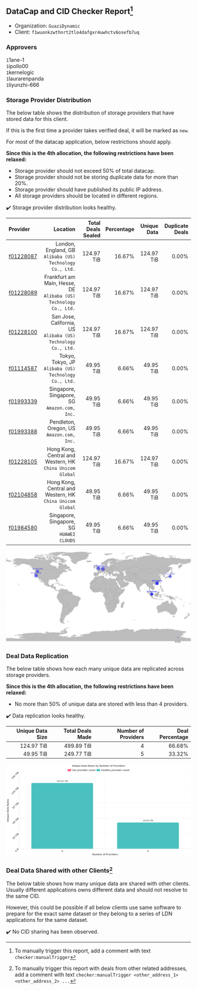 ## DataCap and CID Checker Report[^1]
 - Organization: `GuaziDynamic`
 - Client: `f1wuonkzwthnrt2tlo4dafgxr4uwhctv6osefb7uq`
### Approvers
`1`1ane-1<br/>`1`ipollo00<br/>`1`kernelogic<br/>`1`laurarenpanda<br/>`1`liyunzhi-666

### Storage Provider Distribution
The below table shows the distribution of storage providers that have stored data for this client.

If this is the first time a provider takes verified deal, it will be marked as `new`.

For most of the datacap application, below restrictions should apply.

**Since this is the 4th allocation, the following restrictions have been relaxed:**
 - Storage provider should not exceed 50% of total datacap.
 - Storage provider should not be storing duplicate data for more than 20%.
 - Storage provider should have published its public IP address.
 - All storage providers should be located in different regions.

✔️ Storage provider distribution looks healthy.

| Provider                                              |                                                             Location | Total Deals Sealed | Percentage | Unique Data | Duplicate Deals |
| :---------------------------------------------------- | -------------------------------------------------------------------: | -----------------: | ---------: | ----------: | --------------: |
| [f01228087](https://filfox.info/en/address/f01228087) |          London, England, GB<br/>`Alibaba (US) Technology Co., Ltd.` |         124.97 TiB |     16.67% |  124.97 TiB |           0.00% |
| [f01228089](https://filfox.info/en/address/f01228089) | Frankfurt am Main, Hesse, DE<br/>`Alibaba (US) Technology Co., Ltd.` |         124.97 TiB |     16.67% |  124.97 TiB |           0.00% |
| [f01228100](https://filfox.info/en/address/f01228100) |     San Jose, California, US<br/>`Alibaba (US) Technology Co., Ltd.` |         124.97 TiB |     16.67% |  124.97 TiB |           0.00% |
| [f01114587](https://filfox.info/en/address/f01114587) |             Tokyo, Tokyo, JP<br/>`Alibaba (US) Technology Co., Ltd.` |          49.95 TiB |      6.66% |   49.95 TiB |           0.00% |
| [f01993339](https://filfox.info/en/address/f01993339) |                      Singapore, Singapore, SG<br/>`Amazon.com, Inc.` |          49.95 TiB |      6.66% |   49.95 TiB |           0.00% |
| [f01993388](https://filfox.info/en/address/f01993388) |                         Pendleton, Oregon, US<br/>`Amazon.com, Inc.` |          49.95 TiB |      6.66% |   49.95 TiB |           0.00% |
| [f01228105](https://filfox.info/en/address/f01228105) |         Hong Kong, Central and Western, HK<br/>`China Unicom Global` |         124.97 TiB |     16.67% |  124.97 TiB |           0.00% |
| [f02104858](https://filfox.info/en/address/f02104858) |         Hong Kong, Central and Western, HK<br/>`China Unicom Global` |          49.95 TiB |      6.66% |   49.95 TiB |           0.00% |
| [f01984580](https://filfox.info/en/address/f01984580) |                         Singapore, Singapore, SG<br/>`HUAWEI CLOUDS` |          49.95 TiB |      6.66% |   49.95 TiB |           0.00% |

<img src="https://raw.githubusercontent.com/data-preservation-programs/filplus-checker-assets/main/filecoin-project/filecoin-plus-large-datasets/issues/1925/1690772228711.png"/>

### Deal Data Replication
The below table shows how each many unique data are replicated across storage providers.


**Since this is the 4th allocation, the following restrictions have been relaxed:**
- No more than 50% of unique data are stored with less than 4 providers.

✔️ Data replication looks healthy.

| Unique Data Size | Total Deals Made | Number of Providers | Deal Percentage |
| ---------------: | ---------------: | ------------------: | --------------: |
|       124.97 TiB |       499.89 TiB |                   4 |          66.68% |
|        49.95 TiB |       249.77 TiB |                   5 |          33.32% |

<img src="https://raw.githubusercontent.com/data-preservation-programs/filplus-checker-assets/main/filecoin-project/filecoin-plus-large-datasets/issues/1925/1690772229787.png"/>

### Deal Data Shared with other Clients[^3]
The below table shows how many unique data are shared with other clients.
Usually different applications owns different data and should not resolve to the same CID.

However, this could be possible if all below clients use same software to prepare for the exact same dataset or they belong to a series of LDN applications for the same dataset.

✔️ No CID sharing has been observed.

[^1]: To manually trigger this report, add a comment with text `checker:manualTrigger`

[^2]: Deals from those addresses are combined into this report as they are specified with `checker:manualTrigger`

[^3]: To manually trigger this report with deals from other related addresses, add a comment with text `checker:manualTrigger <other_address_1> <other_address_2> ...`
